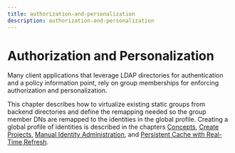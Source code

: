 ```yaml
---
title: authorization-and-personalization
description: authorization-and-personalization
---
```

         
# Authorization and Personalization

Many client applications that leverage LDAP directories for authentication and a policy information point, rely on group memberships for enforcing authorization and personalization.

This chapter describes how to virtualize existing static groups from backend directories and define the remapping needed so the group member DNs are remapped to the identities in the global profile. Creating a global profile of identities is described in the chapters [Concepts](#concepts), [Create Projects](#create-projects), [Manual Identity Administration](#manual-identity-administration), and [Persistent Cache with Real-Time Refresh](#persistent-cache-with-real-time-refresh).
